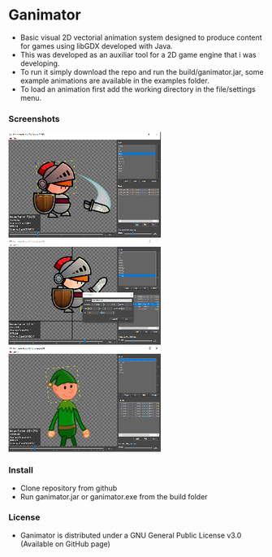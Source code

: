 # Ganimator

 - Basic visual 2D vectorial animation system designed to produce content for games using libGDX developed with Java.
 - This was developed as an auxiliar tool for a 2D game engine that i was developing.
 - To run it simply download the repo and run the build/ganimator.jar, some example animations are available in the examples folder.
 - To load an animation first add the working directory in the file/settings menu.

### Screenshots
![alt tag](https://raw.githubusercontent.com/tentone/ganimator/master/docs/screenshot/a.png)
![alt tag](https://raw.githubusercontent.com/tentone/ganimator/master/docs/screenshot/b.png)
![alt tag](https://raw.githubusercontent.com/tentone/ganimator/master/docs/screenshot/c.png)
 
### Install
 - Clone repository from github
 - Run ganimator.jar or ganimator.exe from the build folder

### License
 - Ganimator is distributed under a GNU General Public License v3.0 (Available on GitHub page)
